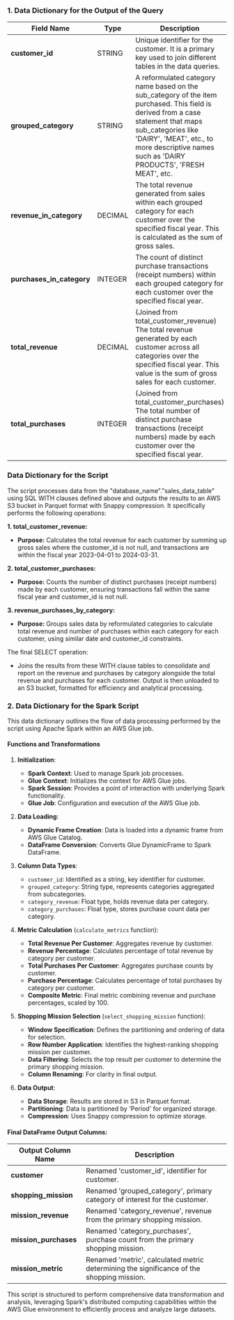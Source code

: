 ### 1. Data Dictionary for the Output of the Query

| Field Name             | Type      | Description |
|------------------------|-----------|-------------|
| **customer_id**        | STRING    | Unique identifier for the customer. It is a primary key used to join different tables in the data queries. |
| **grouped_category**   | STRING    | A reformulated category name based on the sub_category of the item purchased. This field is derived from a case statement that maps sub_categories like 'DAIRY', 'MEAT', etc., to more descriptive names such as 'DAIRY PRODUCTS', 'FRESH MEAT', etc. |
| **revenue_in_category**| DECIMAL   | The total revenue generated from sales within each grouped category for each customer over the specified fiscal year. This is calculated as the sum of gross sales. |
| **purchases_in_category** | INTEGER | The count of distinct purchase transactions (receipt numbers) within each grouped category for each customer over the specified fiscal year. |
| **total_revenue**      | DECIMAL   | (Joined from total_customer_revenue) The total revenue generated by each customer across all categories over the specified fiscal year. This value is the sum of gross sales for each customer. |
| **total_purchases**    | INTEGER   | (Joined from total_customer_purchases) The total number of distinct purchase transactions (receipt numbers) made by each customer over the specified fiscal year. |

### Data Dictionary for the Script

The script processes data from the "database_name"."sales_data_table" using SQL WITH clauses defined above and outputs the results to an AWS S3 bucket in Parquet format with Snappy compression. It specifically performs the following operations:

**1. total_customer_revenue:**
   - **Purpose:** Calculates the total revenue for each customer by summing up gross sales where the customer_id is not null, and transactions are within the fiscal year 2023-04-01 to 2024-03-31.

**2. total_customer_purchases:**
   - **Purpose:** Counts the number of distinct purchases (receipt numbers) made by each customer, ensuring transactions fall within the same fiscal year and customer_id is not null.

**3. revenue_purchases_by_category:**
   - **Purpose:** Groups sales data by reformulated categories to calculate total revenue and number of purchases within each category for each customer, using similar date and customer_id constraints.

The final SELECT operation:
   - Joins the results from these WITH clause tables to consolidate and report on the revenue and purchases by category alongside the total revenue and purchases for each customer. Output is then unloaded to an S3 bucket, formatted for efficiency and analytical processing.

### 2. Data Dictionary for the Spark Script

This data dictionary outlines the flow of data processing performed by the script using Apache Spark within an AWS Glue job.

#### Functions and Transformations

1. **Initialization**:
   - **Spark Context**: Used to manage Spark job processes.
   - **Glue Context**: Initializes the context for AWS Glue jobs.
   - **Spark Session**: Provides a point of interaction with underlying Spark functionality.
   - **Glue Job**: Configuration and execution of the AWS Glue job.

2. **Data Loading**:
   - **Dynamic Frame Creation**: Data is loaded into a dynamic frame from AWS Glue Catalog.
   - **DataFrame Conversion**: Converts Glue DynamicFrame to Spark DataFrame.

3. **Column Data Types**:
   - `customer_id`: Identified as a string, key identifier for customer.
   - `grouped_category`: String type, represents categories aggregated from subcategories.
   - `category_revenue`: Float type, holds revenue data per category.
   - `category_purchases`: Float type, stores purchase count data per category.

4. **Metric Calculation** (`calculate_metrics` function):
   - **Total Revenue Per Customer**: Aggregates revenue by customer.
   - **Revenue Percentage**: Calculates percentage of total revenue by category per customer.
   - **Total Purchases Per Customer**: Aggregates purchase counts by customer.
   - **Purchase Percentage**: Calculates percentage of total purchases by category per customer.
   - **Composite Metric**: Final metric combining revenue and purchase percentages, scaled by 100.

5. **Shopping Mission Selection** (`select_shopping_mission` function):
   - **Window Specification**: Defines the partitioning and ordering of data for selection.
   - **Row Number Application**: Identifies the highest-ranking shopping mission per customer.
   - **Data Filtering**: Selects the top result per customer to determine the primary shopping mission.
   - **Column Renaming**: For clarity in final output.

6. **Data Output**:
   - **Data Storage**: Results are stored in S3 in Parquet format.
   - **Partitioning**: Data is partitioned by 'Period' for organized storage.
   - **Compression**: Uses Snappy compression to optimize storage.

#### Final DataFrame Output Columns:

| Output Column Name     | Description                                |
|------------------------|--------------------------------------------|
| **customer**           | Renamed 'customer_id', identifier for customer. |
| **shopping_mission**   | Renamed 'grouped_category', primary category of interest for the customer. |
| **mission_revenue**    | Renamed 'category_revenue', revenue from the primary shopping mission. |
| **mission_purchases**  | Renamed 'category_purchases', purchase count from the primary shopping mission. |
| **mission_metric**     | Renamed 'metric', calculated metric determining the significance of the shopping mission. |

This script is structured to perform comprehensive data transformation and analysis, leveraging Spark's distributed computing capabilities within the AWS Glue environment to efficiently process and analyze large datasets.
